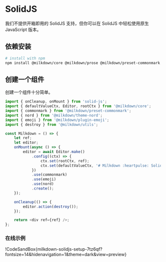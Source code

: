# SolidJS

我们不提供开箱即用的 SolidJS 支持，但你可以在 SolidJS 中轻松使用原生 JavaScript 版本。

## 依赖安装

```bash
# install with npm
npm install @milkdown/core @milkdown/prose @milkdown/preset-commonmark @milkdown/theme-nord @milkdown/utils
```

## 创建一个组件

创建一个组件十分简单。

```typescript
import { onCleanup, onMount } from 'solid-js';
import { defaultValueCtx, Editor, rootCtx } from '@milkdown/core';
import { commonmark } from '@milkdown/preset-commonmark';
import { nord } from '@milkdown/theme-nord';
import { emoji } from '@milkdown/plugin-emoji';
import { destroy } from '@milkdown/utils';

const Milkdown = () => {
    let ref;
    let editor;
    onMount(async () => {
        editor = await Editor.make()
            .config((ctx) => {
                ctx.set(rootCtx, ref);
                ctx.set(defaultValueCtx, '# Milkdown :heartpulse: Solidjs');
            })
            .use(commonmark)
            .use(emoji)
            .use(nord)
            .create();
    });

    onCleanup(() => {
        editor.action(destroy());
    });

    return <div ref={ref} />;
};
```

### 在线示例

!CodeSandBox{milkdown-solidjs-setup-7tz6qf?fontsize=14&hidenavigation=1&theme=dark&view=preview}
